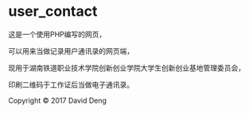# user_contact

这是一个使用PHP编写的网页，

可以用来当做记录用户通讯录的网页端，

现用于湖南铁道职业技术学院创新创业学院大学生创新创业基地管理委员会，

印刷二维码于工作证后当做电子通讯录。

Copyright © 2017 David Deng
